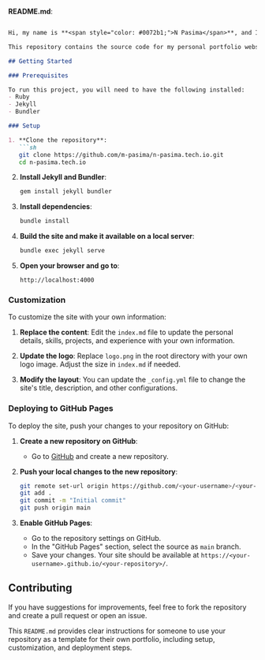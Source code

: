 
**README.md**:
```markdown

Hi, my name is **<span style="color: #0072b1;">N Pasima</span>**, and I am a DevOps and Cloud Engineer.

This repository contains the source code for my personal portfolio website. It showcases my skills, tools, and experience in DevOps and Cloud Engineering. The site was built using Jekyll and is hosted on GitHub Pages. You can use this template to create your own portfolio website.

## Getting Started

### Prerequisites

To run this project, you will need to have the following installed:
- Ruby
- Jekyll
- Bundler

### Setup

1. **Clone the repository**:
   ```sh
   git clone https://github.com/m-pasima/n-pasima.tech.io.git
   cd n-pasima.tech.io
   ```

2. **Install Jekyll and Bundler**:
   ```sh
   gem install jekyll bundler
   ```

3. **Install dependencies**:
   ```sh
   bundle install
   ```

4. **Build the site and make it available on a local server**:
   ```sh
   bundle exec jekyll serve
   ```

5. **Open your browser and go to**:
   ```
   http://localhost:4000
   ```

### Customization

To customize the site with your own information:

1. **Replace the content**: Edit the `index.md` file to update the personal details, skills, projects, and experience with your own information.

2. **Update the logo**: Replace `logo.png` in the root directory with your own logo image. Adjust the size in `index.md` if needed.

3. **Modify the layout**: You can update the `_config.yml` file to change the site's title, description, and other configurations.

### Deploying to GitHub Pages

To deploy the site, push your changes to your repository on GitHub:

1. **Create a new repository on GitHub**:
   - Go to [GitHub](https://github.com) and create a new repository.

2. **Push your local changes to the new repository**:
   ```sh
   git remote set-url origin https://github.com/<your-username>/<your-repository>.git
   git add .
   git commit -m "Initial commit"
   git push origin main
   ```

3. **Enable GitHub Pages**:
   - Go to the repository settings on GitHub.
   - In the "GitHub Pages" section, select the source as `main` branch.
   - Save your changes. Your site should be available at `https://<your-username>.github.io/<your-repository>/`.

## Contributing

If you have suggestions for improvements, feel free to fork the repository and create a pull request or open an issue.


This `README.md` provides clear instructions for someone to use your repository as a template for their own portfolio, including setup, customization, and deployment steps.
